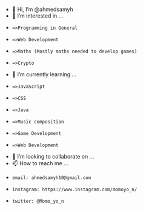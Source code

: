 - 👋 Hi, I’m @ahmedsamyh
- 👀 I’m interested in ...
-     =>Programming in General
-     =>Web Development
-     =>Maths (Mostly maths needed to develop games)
-     =>Crypto
- 🌱 I’m currently learning ...
-     =>JavaScript
-     =>CSS
-     =>Java
-     =>Music composition
-     =>Game Development
-     =>Web Development
- 💞️ I’m looking to collaborate on ...
- 📫 How to reach me ...
-     email: ahmedsamyh10@gmail.com
-     instagram: https://www.instagram.com/momoyo_n/
-     twitter: @Momo_yo_n

<!---
ahmedsamyh/ahmedsamyh is a ✨ special ✨ repository because its `README.md` (this file) appears on your GitHub profile.
You can click the Preview link to take a look at your changes.
--->
